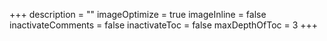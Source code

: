 +++
description = ""
imageOptimize = true
imageInline = false
inactivateComments = false
inactivateToc = false
maxDepthOfToc = 3
+++

<!--

개인 블로그 글 작성을 위한 레포지토리 이슈입니다.

글 작성은 가능하지만, 블로그 목록에 반영되지는 않습니다.

-->
